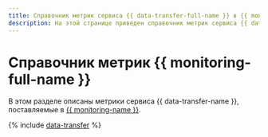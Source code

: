 ```yaml
---
title: Справочник метрик сервиса {{ data-transfer-full-name }} в {{ monitoring-full-name }}
description: На этой странице приведен справочник метрик сервиса {{ data-transfer-name }}, поставляемых в {{ monitoring-full-name }}.
---
```


# Справочник метрик {{ monitoring-full-name }}

В этом разделе описаны метрики сервиса {{ data-transfer-name }}, поставляемые в [{{ monitoring-name }}](../monitoring/).

{% include [data-transfer](../_includes/monitoring/metrics-ref/data-transfer.md) %}
